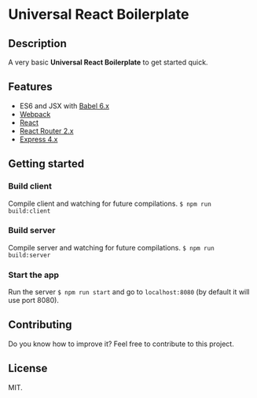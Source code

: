 # Universal React Boilerplate

## Description

A very basic **Universal React Boilerplate** to get started quick.

## Features

* ES6 and JSX with [Babel 6.x](https://babeljs.io/)
* [Webpack](https://webpack.github.io/)
* [React](https://facebook.github.io/react/)
* [React Router 2.x](https://github.com/reactjs/react-router)
* [Express 4.x](http://expressjs.com/)

## Getting started

### Build client

Compile client and watching for future compilations.
`$ npm run build:client`

### Build server

Compile server and watching for future compilations.
`$ npm run build:server`

### Start the app

Run the server `$ npm run start` and go to `localhost:8080` (by default it will use port 8080).

## Contributing

Do you know how to improve it? Feel free to contribute to this project.

## License

MIT.
